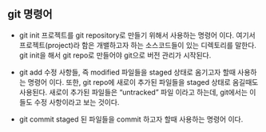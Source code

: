 ## git 명령어

- git init
프로젝트를 git repository로 만들기 위해서 사용하는 명령어 이다. 여기서 프로젝트(project)라 함은 개밸하고자 하는 소스코드들이 있는 디렉토리를 말한다. git init을 해서 git repo로 만들어야 git으로 버전 관리가 시작된다.

- git add
수정 사항들, 즉 modified 파일들을 staged 상태로 옴기고자 할때 사용하는 명령어 이다. 또한, git repo에 새로이 추가된 파일들을 staged 상태로 옴길때도 사용된다. 새로이 추가된 파일들은 “untracked” 파일 이라고 하는데, git에서는 이들도 수정 사항이라고 보는 것이다.

- git commit
staged 된 파일들을 commit 하고자 할때 사용하는 명령어 이다.



